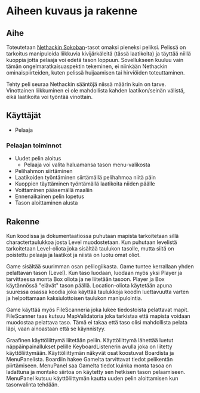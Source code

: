 # Aiheen kuvaus ja rakenne

## Aihe
Toteutetaan [Nethackin Sokoban](http://nethack.wikia.com/wiki/Sokoban)-tasot omaksi pieneksi peliksi. Pelissä on tarkoitus manipuloida liikkuvia kivijärkäleitä (tässä laatikoita) ja täyttää niillä kuoppia jotta pelaaja voi edetä tason loppuun. Sovellukseen kuuluu vain tämän ongelmaratkaisuaspektin tekeminen, ei niinkään Nethackin ominaispiirteiden, kuten pelissä huijaamisen tai hirviöiden toteuttaminen.

Tehty peli seuraa Nethackin sääntöjä niissä määrin kuin on tarve. Vinottainen liikkuminen ei ole mahdollista kahden laatikon/seinän välistä, eikä laatikoita voi työntää vinottain.



## Käyttäjät
* Pelaaja

### Pelaajan toiminnot
* Uudet pelin aloitus
  * Pelaaja voi valita haluamansa tason menu-valikosta
* Pelihahmon siirtäminen
* Laatikoiden työntäminen siirtämällä pelihahmoa niitä päin
* Kuoppien täyttäminen työntämällä laatikoita niiden päälle
* Voittaminen pääsemällä maaliin
* Ennenaikainen pelin lopetus
* Tason aloittaminen alusta


## Rakenne

Kun koodissa ja dokumentaatiossa puhutaan mapista tarkoitetaan sillä charactertaulukkoa josta Level muodostetaan. Kun puhutaan levelistä tarkoitetaan Level-oliota joka sisältää taulukon tasolle, mutta siitä on poistettu pelaaja ja laatikot ja niistä on luotu omat oliot.



Game sisältää suurimman osan pelilogiikasta. Game tuntee kerrallaan yhden pelattavan tason (Level). Kun taso luodaan, luodaan myös yksi Player ja tarvittaessa monta Box oliota ja ne liitetään tasoon. Player ja Box käytännössä "elävät" tason päällä. Location-oliota käytetään apuna suuressa osassa koodia joka käyttää taulukkoja koodin luettavuutta varten ja helpottamaan kaksiulottoisen taulukon manipulointia.

Game käyttää myös FileScanneria joka lukee tiedostoista pelattavat mapit. FileScanner taas kutsuu MapValidatoria joka tarkistaa että mapista voidaan muodostaa pelattava taso. Tämä ei takaa että taso olisi mahdollista pelata läpi, vaan ainoastaan että se käynnistyy.

Graafinen käyttöliittymä liitetään peliin. Käyttöliittymä lähettää luetut näppäinpainallukset pelille KeyboardListenerin avulla joka on liitetty käyttöliittymään. Käyttöliittymän näkyvät osat koostuvat Boardista ja MenuPanelista. Boardiin hakee Gamelta tarvittavat tiedot pelikentän piirtämiseen. MenuPanel saa Gamelta tiedot kuinka monta tasoa on ladattuna ja montako siirtoa on käytetty sen hetkisen tason pelaamiseen. MenuPanel kutsuu käyttöliittymän kautta uuden pelin aloittamisen kun tasonvalinta tehdään.
